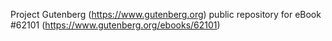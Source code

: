 Project Gutenberg (https://www.gutenberg.org) public repository for
eBook #62101 (https://www.gutenberg.org/ebooks/62101)
